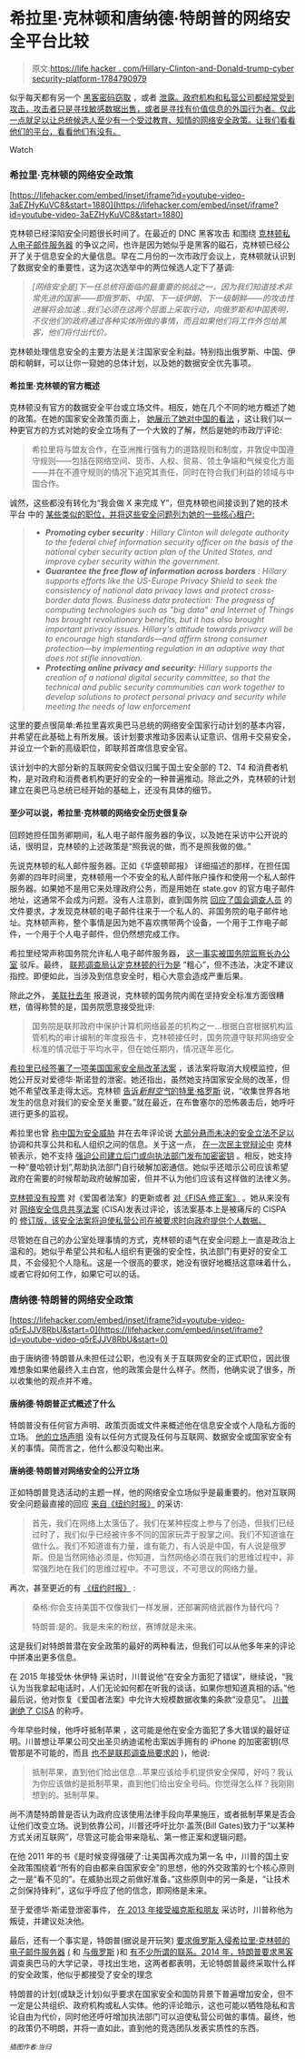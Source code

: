 # 希拉里·克林顿和唐纳德·特朗普的网络安全平台比较

> 原文:[https://life hacker . com/Hillary-Clinton-and-Donald-trump-cyber security-platform-1784790979](https://lifehacker.com/hillary-clinton-and-donald-trumps-cybersecurity-platfor-1784790979)

似乎每天都有另一个 [黑客](http://lifehacker.com/tag/hacked)[密码窃取](http://lifehacker.com/5-million-gmail-passwords-leaked-check-yours-now-1632983265) ，或者 [泄露。政府机构和私营公司都经常受到攻击，攻击者只是寻找敏感数据出售，或者是寻找有价值信息的外国行为者。仅此一点就足以让总统候选人至少有一个受过教育、知情的网络安全政策。让我们看看他们的平台，看看他们有没有。](http://lifehacker.com/check-if-your-data-was-leaked-in-the-ashley-madison-hac-1725180477) 

Watch

### 希拉里·克林顿的网络安全政策

 [https://lifehacker.com/embed/inset/iframe?id=youtube-video-3aEZHyKuVC8&start=1880](https://lifehacker.com/embed/inset/iframe?id=youtube-video-3aEZHyKuVC8&start=1880) 

克林顿已经深陷安全问题很长时间了。在最近的 DNC 黑客攻击 和围绕 [克林顿私人电子邮件服务器](http://gawker.com/hell-is-other-peoples-email-the-best-of-hillary-clinto-1715146805) 的争议之间，也许是因为她似乎是黑客的磁石，克林顿已经公开了关于信息安全的大量信息。早在二月份的一次市政厅会议上，克林顿就认识到了数据安全的重要性，这为这次选举中的两位候选人定下了基调:

> *[网络安全是]下一任总统将面临的最重要的挑战之一，因为我们知道技术非常先进的国家——即俄罗斯、中国、下一级伊朗、下一级朝鲜——的攻击性进展将会加速...我们必须在这两个层面上采取行动，向俄罗斯和中国表明，不仅他们的政府通过各种实体所做的事情，而且如果他们将工作外包给黑客，他们将付出代价。*

克林顿处理信息安全的主要方法是关注国家安全利益。特别指出俄罗斯、中国、伊朗和朝鲜，可以让你一窥她的总体计划，以及她的数据安全优先事项。

#### 希拉里·克林顿的官方概述

克林顿没有官方的数据安全平台或立场文件。相反，她在几个不同的地方概述了她的政策。在她的国家安全政策页面上， [她展示了她对中国的看法](https://www.hillaryclinton.com/issues/national-security/) ，这让我们以一种更官方的方式对她的安全立场有了一个大致的了解，然后是她的市政厅评论:

> 希拉里将与盟友合作，在亚洲推行强有力的道路规则和制度，并敦促中国遵守规则——包括在网络空间、货币、人权、贸易、领土争端和气候变化方面——并在不遵守规则的情况下追究其责任，同时在符合我们利益的领域与中国合作。

诚然，这些都没有转化为“我会做 X 来完成 Y”，但克林顿也间接谈到了她的技术平台 中的 [某些类似的职位，并将这些安全问题列为她的一些核心租户:](https://www.hillaryclinton.com/briefing/factsheets/2016/06/28/hillary-clintons-initiative-on-technology-innovation-2/)

> *   ***Promoting cyber security*** *: Hillary Clinton will delegate authority to the federal chief information security officer on the basis of the national cyber security action plan of the United States, and improve cyber security within the government.*
> *   ***Guarantee the free flow of information across borders*** *: Hillary supports efforts like the US-Europe Privacy Shield to seek the consistency of national data privacy laws and protect cross-border data flows. Business data protection: The progress of computing technologies such as "big data" and Internet of Things has brought revolutionary benefits, but it has also brought important privacy issues. Hillary's attitude towards privacy will be to encourage high standards—and affirm strong consumer protection—by implementing regulation in an adaptive way that does not stifle innovation.*
> *   ***Protecting online privacy and security:*** *Hillary supports the creation of a national digital security committee, so that the technical and public security communities can work together to develop solutions to protect personal privacy and security while meeting the needs of law enforcement*

这里的要点很简单:希拉里喜欢奥巴马总统的网络安全国家行动计划的基本内容，并希望在此基础上有所发展。该计划要求推动多因素认证意识、信用卡交易安全，并设立一个新的高级职位，即联邦首席信息安全官。

该计划中的大部分新的互联网安全倡议归属于国土安全部的 T2、T4 和消费者机构，是对政府和消费者机构更好的安全的一种普遍推动。除此之外，克林顿的计划建立在奥巴马总统已经开始的基础上，还没有具体的细节。

#### 至少可以说，希拉里·克林顿的网络安全历史很复杂

回顾她担任国务卿期间，私人电子邮件服务器的争议，以及她在采访中公开说的话，很明显，克林顿的上述政策是“照我说的做，而不是照我做的做。”

先说克林顿的私人邮件服务器。正如《华盛顿邮报》 详细描述的那样，在担任国务卿的四年时间里，克林顿用一个不安全的私人邮件账户操作和使用一个私人邮件服务器。如果她不是用它来处理政府公务，而是用她在 state.gov 的官方电子邮件地址，这通常不会成为问题。没有人注意到，直到国务院 [回应了国会调查人员](http://www.nytimes.com/2015/03/06/us/politics/hillary-clinton-asks-state-dept-to-review-emails-for-public-release.html?ref=politics&_r=0) 的文件要求，才发现克林顿的电子邮件往来于一个私人的、非国务院的电子邮件地址。克林顿声称，整个事情是因为她不喜欢携带两个设备，一个用于工作电子邮件，一个用于个人电子邮件，但仍然想完成工作。

希拉里经常声称国务院允许私人电子邮件服务器， [这一事实被国务院监察长办公室](http://www.factcheck.org/2016/05/ig-report-on-clintons-emails/) 驳斥。最终， [联邦调查局认定克林顿的行为是](http://www.npr.org/sections/thetwo-way/2016/07/05/484785586/fbi-recommends-no-charges-for-hillary-clinton-in-email-server-case) “粗心”，但不违法，决定不建议指控。即便如此，当涉及到信息安全时，粗心大意会造成严重后果。

除此之外， [美联社去年](http://bigstory.ap.org/article/3dfcd8ad743945c9b19ff45870f5e2ec/ap-enterprise-under-clinton-states-cybersecurity-suffered) 报道说，克林顿的国务院内阁在坚持安全标准方面很糟糕，值得称赞的是，国务院愿意接受批评:

> 国务院是联邦政府中保护计算机网络最差的机构之一...根据白宫根据机构监管机构的审计编制的年度报告卡，克林顿接任时，国务院遵守联邦网络安全标准的情况低于平均水平，但在她任期内，情况逐年恶化。

[希拉里已经签署了一项美国国家安全局改革法案](http://www.msnbc.com/msnbc/hillary-clinton-endorses-nsa-reform-bill) ，该法案将取消大规模监控，但她公开反对爱德华·斯诺登的泄密。她还指出，虽然她支持国家安全局的改革，但她不希望改革走得太远。克林顿 [告诉*新鲜空气*的特里·格罗斯](http://www.npr.org/2014/06/12/321313477/hillary-clinton-the-fresh-air-interview) 说，“收集世界各地发生的信息对我们的安全至关重要。”就在最近，在布鲁塞尔的恐怖袭击后，她呼吁进行更多的监视。

希拉里也曾 [称中国为安全威胁](http://thehill.com/blogs/blog-briefing-room/246889-clinton-china-trying-to-hack-into-everything) 并在去年评论说 [大部分悬而未决的安全立法不足以](http://thehill.com/policy/cybersecurity/247095-clinton-cyber-legislation-doesnt-go-far-enough) 协调和共享公共和私人组织之间的信息。关于这一点， [在一次民主党辩论中](https://www.youtube.com/watch?v=nGtgadSpQg0) 克林顿表示，她不支持 [强迫公司建立后门或向执法部门发布加密密钥](http://lifehacker.com/how-the-fbi-s-fight-with-apple-could-change-the-future-1762392996) 。相反，她支持一种“曼哈顿计划”,帮助执法部门自行破解加密通信。她似乎还暗示公司应该希望政府在需要的时候帮助政府破解加密，但并不认为他们应该有这样做的法律义务。

[克林顿没有投票](https://votesmart.org/candidate/key-votes/55463/hillary-clinton/61/national-security#.V6Dbg5MrLOY) 对《爱国者法案》的更新或者 [对《FISA 修正案》](https://lifehacker.com/the-patriot-act-is-changing-heres-what-that-means-for-1708418382) 。她从来没有对 [网络安全信息共享法案](http://gizmodo.com/the-governments-new-cybersecurity-bill-will-make-us-les-1739058955) (CISA)发表过评论，该法案基本上是被痛斥的 CISPA 的 [修订版，该安全法案将迫使私营公司在被要求时向政府提供个人数据。](http://lifehacker.com/all-about-cispa-the-bill-that-wants-to-erode-your-onli-5900962)

尽管她在自己的办公室处理事情的方式，克林顿的语气在安全问题上一直是政治上温和的。她似乎希望公共和私人组织有更强的安全性，执法部门有更好的安全工具，不会侵犯个人隐私。这是一个很高的要求，她没有很好地概括这意味着什么，或者它将如何工作，如果它可以的话。

### 唐纳德·特朗普的网络安全政策

 [https://lifehacker.com/embed/inset/iframe?id=youtube-video-q5rEJJV8RbU&start=0](https://lifehacker.com/embed/inset/iframe?id=youtube-video-q5rEJJV8RbU&start=0) 

由于唐纳德·特朗普从未担任过公职，也没有关于互联网安全的正式职位，因此很难想象如果他最终入主白宫，他的政策会是什么样子。然而，他确实说了很多，所以收集他的观点并不难。

#### 唐纳德·特朗普正式概述了什么

特朗普没有任何官方声明、政策页面或文件来概述他在信息安全或个人隐私方面的立场。 [他的立场声明](https://www.donaldjtrump.com/positions) 没有以任何方式提及任何与互联网、数据安全或国家安全有关的事情。简而言之，他什么都没勾勒出来。

#### 唐纳德·特朗普对网络安全的公开立场

正如特朗普竞选活动的主题一样，他的网络安全立场似乎是最重要的。他对互联网安全问题最直接的回应 [来自《纽约时报》](http://www.nytimes.com/2016/03/27/us/politics/donald-trump-transcript.html) 的采访:

> 首先，我们在网络上太落伍了。我们在某种程度上参与了创造，但我们已经过时了，我们似乎已经被许多不同的国家玩弄于股掌之间。我们不知道谁在做什么。我们不知道谁有力量，谁有能力，有人说是中国，有人说是俄罗斯。但是当然网络必须是，你知道，当然网络必须在我们的思维过程中，非常强烈地在我们的思维过程中。不可思议，不可思议的网络力量。

再次，甚至更近的有 [《纽约时报》](http://www.nytimes.com/2016/07/22/us/politics/donald-trump-foreign-policy-interview.html) :

> 桑格:你会支持美国不仅像我们一样发展，还部署网络武器作为替代吗？
> 
> 特朗普:是的。我是未来的粉丝，赛博就是未来。

这是我们对特朗普潜在安全政策的最好的两种看法，但我们可以从他多年来的评论中拼凑出更多信息。

在 2015 年接受休·休伊特 采访时，川普说他“在安全方面犯了错误”，继续说，“我认为当我拿起电话时，人们无论如何都在听我的谈话，如果你想知道真相的话。”他最后说，他对恢复《爱国者法案》中允许大规模数据收集的条款“没意见”。 [川普谢绝了 CISA](http://www.dailydot.com/layer8/bernie-sanders-cisa-senate-2016-presidential-candidates/) 的称呼。

今年早些时候，他呼吁抵制苹果 ，这可能是他在安全方面犯了多大错误的最好证明。川普想让苹果公司交出圣贝纳迪诺枪击案凶手拥有的 iPhone 的加密密钥(尽管那是不可能的，而且 [也不是联邦调查局要求的](http://lifehacker.com/how-the-fbi-s-fight-with-apple-could-change-the-future-1762392996#_ga=1.59116581.968941705.1436971740) )，他说:

> 抵制苹果，直到他们给出信息...苹果应该给手机提供安全保障，好吗？我认为你应该做的是抵制苹果，直到他们给出安全号码。你觉得怎么样？我刚刚想到的。抵制苹果。

尚不清楚特朗普是否认为政府应该使用法律手段向苹果施压，或者抵制苹果是否会让他们改变立场。说到依靠公司，川普还呼吁比尔·盖茨(Bill Gates)致力于“以某种方式关闭互联网”，尽管这可能会带来隐私、第一修正案和逻辑问题。

在他 2011 年的书《是时候变得强硬了:让美国再次成为第一名 中，川普的国土安全政策围绕着“所有的自由都来自国家安全”的思想，他的外交政策的七个核心原则之一是“看不见的”。在威胁出现之前做好准备。”这些原则中的另一条是，“让技术之剑保持锋利”，这似乎呼应了他的信念，即网络是未来。

至于爱德华·斯诺登泄密事件， [在 2013 年接受福克斯和朋友](https://www.youtube.com/watch?v=T4DjrBC4K-Q) 采访时，川普称他为叛徒，并建议处决他。

最后，还有一个事实是，特朗普(据说是开玩笑) [要求俄罗斯入侵希拉里·克林顿的电子邮件服务器](http://gizmodo.com/donald-trump-just-asked-russia-to-hack-hillary-clintons-1784392242) [(](http://gizmodo.com/donald-trump-just-asked-russia-to-hack-hillary-clintons-1784392242) 和 [与俄罗斯](http://time.com/4433880/donald-trump-ties-to-russia/) )和 [有不少所谓的联系。2014 年，特朗普要求黑客](https://twitter.com/realDonaldTrump/status/508194635270062080?ref_src=twsrc%5Etfw) 调查奥巴马的大学记录，寻找出生地，这两者都表明，无论特朗普最终采取什么样的安全政策，他似乎都接受了安全的理念

特朗普的计划(或缺乏计划)似乎要求在国家安全和国防背景下普遍增加安全，但不一定是公共组织、政府机构或私人实体。他的评论暗示，这也可能以牺牲隐私和言论自由为代价，同时他还呼吁增加执法部门可以迫使私营公司做的事情。最终，他的政策仍不明朗，并将一直如此，直到他的竞选团队发表实质性的东西。

*<small>插图作者:当归</small>*
